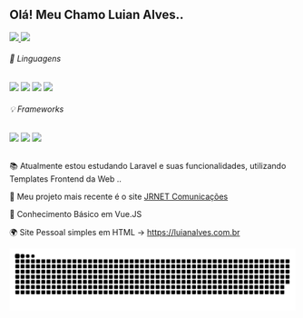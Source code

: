 ## Olá! Meu Chamo Luian Alves.. 

<div>
  <a href="https://github.com/luianalves">
    <img height="180em" src="https://github-readme-stats.vercel.app/api?username=luianalves&show_icons=true&theme=tokyonight">
    <img height="180em" src="https://github-readme-stats.vercel.app/api/top-langs/?username=luianalves&layout=compact&langs_count=16&theme=tokyonight">
  </a>
</div>

<div>
  <h6> 🔦 Linguagens </h6>
  <img width="40px" src="https://cdn.jsdelivr.net/gh/devicons/devicon/icons/html5/html5-original.svg" />
  <img width="40px" src="https://cdn.jsdelivr.net/gh/devicons/devicon/icons/css3/css3-plain-wordmark.svg" />
  <img width="40px" src="https://cdn.jsdelivr.net/gh/devicons/devicon/icons/javascript/javascript-plain.svg" />
  <img width="40px" src="https://cdn.jsdelivr.net/gh/devicons/devicon/icons/php/php-plain.svg" />
</div>


<div>
  <h6> 💡 Frameworks </h6>
  <img width="40px" src="https://cdn.jsdelivr.net/gh/devicons/devicon/icons/laravel/laravel-plain-wordmark.svg" />
  <img width="40px" src="https://cdn.jsdelivr.net/gh/devicons/devicon/icons/vuejs/vuejs-original-wordmark.svg" />
  <img width="40px" src="https://cdn.jsdelivr.net/gh/devicons/devicon/icons/bootstrap/bootstrap-plain-wordmark.svg" />
</div>

  ##

📚 Atualmente estou estudando Laravel e suas funcionalidades, utilizando Templates Frontend da Web ..

🎨 Meu projeto mais recente é o site <a href="https://www.jrnetcomunicacao.com.br">JRNET Comunicações</a>

📗 Conhecimento Básico em Vue.JS


🌍 Site Pessoal simples em HTML -> https://luianalves.com.br

![Snake animation](https://github.com/luianalves/luianalves/blob/output/github-contribution-grid-snake.svg)


